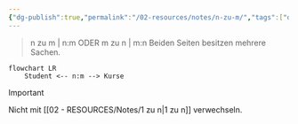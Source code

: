 ```yaml
---
{"dg-publish":true,"permalink":"/02-resources/notes/n-zu-m/","tags":["datenbank/kardinatität"],"noteIcon":"","updated":"2024-08-16T18:26:52.021+02:00"}
---
```


> n zu m | n:m ODER m zu n | m:n 
> Beiden Seiten besitzen mehrere Sachen.

```mermaid  
flowchart LR
    Student <-- n:m --> Kurse

```

>[!important] 
>Nicht mit [[02 - RESOURCES/Notes/1 zu n\|1 zu n]] verwechseln.